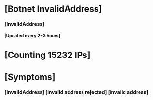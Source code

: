 # [Botnet InvalidAddress]
### [InvalidAddress]
#### [Updated every 2~3 hours]

# [Counting 15232 IPs]

# [Symptoms] 

###   [InvalidAddress] [invalid address rejected] [Invalid address]
